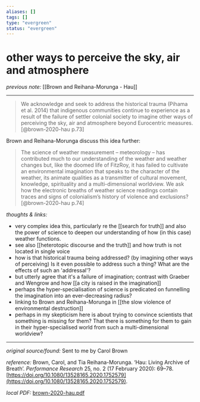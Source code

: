```yaml
---
aliases: []
tags: []
type: "evergreen"
status: "evergreen"
---
```


# other ways to perceive the sky, air and atmosphere

_previous note:_ [[Brown and Reihana-Morunga - Hau]]

---

> We acknowledge and seek to address the historical trauma (Pihama et al. 2014) that indigenous communities continue to experience as a result of the failure of settler colonial society to imagine other ways of perceiving the sky, air and atmosphere beyond Eurocentric measures.[@brown-2020-hau p.73]

Brown and Reihana-Morunga discuss this idea further:

> The science of weather measurement – meteorology – has contributed much to our understanding of the weather and weather changes but, like the doomed life of FitzRoy, it has failed to cultivate an environmental imagination that speaks to the character of the weather, its animate qualities as a transmitter of cultural movement, knowledge, spirituality and a multi-dimensional worldview. We ask how the electronic breaths of weather science readings contain traces and signs of colonialism’s history of violence and exclusions?[@brown-2020-hau p.74]

_thoughts & links:_

- very complex idea this, particularly re the [[search for truth]] and also the power of science to deepen our understanding of how (in this case) weather functions. 
- see also [[heterotopic discourse and the truth]] and how truth is not located in single voice
- how is that historical trauma being addressed? (by imagining other ways of perceiving) Is it even possible to address such a thing? What are the effects of such an 'addressal'?
- but utterly agree that it's a failure of imagination; contrast with Graeber and Wengrow and how [[a city is raised in the imagination]]
- perhaps the hyper-specialisation of science is predicated on funnelling the imagination into an ever-decreasing radius?
- linking to Brown and Reihana-Morunga in [[the slow violence of environmental destruction]]
- perhaps in my skepticism here is about trying to convince scientists that something is missing for them? That there is something for them to gain in their hyper-specialised world from such a multi-dimensional worldview? 



---

_original source/found:_ Sent to me by Carol Brown

_reference:_ Brown, Carol, and Tia Reihana-Morunga. ‘Hau: Living Archive of Breath’. _Performance Research_ 25, no. 2 (17 February 2020): 69–78. [https://doi.org/10.1080/13528165.2020.1752579](https://doi.org/10.1080/13528165.2020.1752579).

_local PDF:_ [brown-2020-hau.pdf](hook://file/8rMNRmTxD?p=RHJvcGJveC9iaWJsaW9ncmFwaHkgcGRmcw==&n=brown%2D2020%2Dhau%2Epdf)